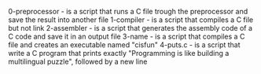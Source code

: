 0-preprocessor - is a script that runs a C file trough the preprocessor and save the result into another file
1-compiler - is a script that compiles a C file but not link
2-assembler - is a script that generates the assembly code of a C code and save it in an output file
3-name - is a script that compiles a C file and creates an executable named "cisfun"
4-puts.c - is a script that write a C program that prints exactly "Programming is like building a multilingual puzzle", followed by a new line
